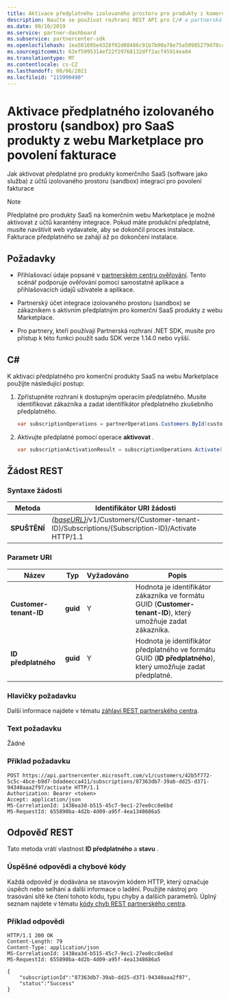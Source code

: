 ```yaml
---
title: Aktivace předplatného izolovaného prostoru pro produkty z komerčního tržiště
description: Naučte se používat rozhraní REST API pro C/# a partnerská centra k aktivaci předplatného pro komerční produkty z webu Marketplace.
ms.date: 09/10/2019
ms.service: partner-dashboard
ms.subservice: partnercenter-sdk
ms.openlocfilehash: 1ea581695e4328f02d08486c91b7b90a78e75a50985279d78cc54ef8b35fa715
ms.sourcegitcommit: 63ef5995314ef22f29768132dff2acf45914ea84
ms.translationtype: MT
ms.contentlocale: cs-CZ
ms.lasthandoff: 08/06/2021
ms.locfileid: "115990490"
---
```

# <a name="activate-a-sandbox-subscription-for-commercial-marketplace-saas-products-to-enable-billing"></a>Aktivace předplatného izolovaného prostoru (sandbox) pro SaaS produkty z webu Marketplace pro povolení fakturace

Jak aktivovat předplatné pro produkty komerčního SaaS (software jako služba) z účtů izolovaného prostoru (sandbox) integrací pro povolení fakturace

> [!NOTE]
> Předplatné pro produkty SaaS na komerčním webu Marketplace je možné aktivovat z účtů karantény integrace. Pokud máte produkční předplatné, musíte navštívit web vydavatele, aby se dokončil proces instalace. Fakturace předplatného se zahájí až po dokončení instalace.

## <a name="prerequisites"></a>Požadavky

- Přihlašovací údaje popsané v [partnerském centru ověřování](partner-center-authentication.md). Tento scénář podporuje ověřování pomocí samostatné aplikace a přihlašovacích údajů uživatele a aplikace.

- Partnerský účet integrace izolovaného prostoru (sandbox) se zákazníkem s aktivním předplatným pro komerční SaaS produkty z webu Marketplace.

- Pro partnery, kteří používají Partnerská rozhraní .NET SDK, musíte pro přístup k této funkci použít sadu SDK verze 1.14.0 nebo vyšší.

## <a name="c"></a>C\#

K aktivaci předplatného pro komerční produkty SaaS na webu Marketplace použijte následující postup:

1. Zpřístupněte rozhraní k dostupným operacím předplatného. Musíte identifikovat zákazníka a zadat identifikátor předplatného zkušebního předplatného.

   ```csharp
   var subscriptionOperations = partnerOperations.Customers.ById(customerId).Subscriptions.ById(subscriptionId);
   ```

2. Aktivujte předplatné pomocí operace **aktivovat** .

   ```csharp
   var subscriptionActivationResult = subscriptionOperations.Activate();
   ```

## <a name="rest-request"></a>Žádost REST

### <a name="request-syntax"></a>Syntaxe žádosti

| Metoda     | Identifikátor URI žádosti                                                                            |
|------------|----------------------------------------------------------------------------------------|
| **SPUŠTĚNÍ** | [*{baseURL}*](partner-center-rest-urls.md)/v1/Customers/{Customer-tenant-ID}/Subscriptions/{Subscription-ID}/Activate HTTP/1.1 |

### <a name="uri-parameter"></a>Parametr URI

| Název                   | Typ     | Vyžadováno | Popis                                                                                                                                            |
|------------------------|----------|----------|--------------------------------------------------------------------------------------------------------------------------------------------------------|
| **Customer-tenant-ID** | **guid** | Y | Hodnota je identifikátor zákazníka ve formátu GUID (**Customer-tenant-ID**), který umožňuje zadat zákazníka. |
| **ID předplatného** | **guid** | Y | Hodnota je identifikátor předplatného ve formátu GUID (**ID předplatného**), který umožňuje zadat předplatné. |

### <a name="request-headers"></a>Hlavičky požadavku

Další informace najdete v tématu [záhlaví REST partnerského centra](headers.md).

### <a name="request-body"></a>Text požadavku

Žádné

### <a name="request-example"></a>Příklad požadavku

```http
POST https://api.partnercenter.microsoft.com/v1/customers/42b5f772-5c5c-4bce-b9d7-bdadeecca411/subscriptions/87363db7-39ab-dd25-d371-94340aaa2f97/activate HTTP/1.1
Authorization: Bearer <token>
Accept: application/json
MS-CorrelationId: 1438ea3d-b515-45c7-9ec1-27ee0cc8e6bd
MS-RequestId: 655890ba-4d2b-4d09-a95f-4ea1348686a5

```

## <a name="rest-response"></a>Odpověď REST

Tato metoda vrátí vlastnost **ID předplatného** a **stavu** .

### <a name="response-success-and-error-codes"></a>Úspěšné odpovědi a chybové kódy

Každá odpověď je dodávána se stavovým kódem HTTP, který označuje úspěch nebo selhání a další informace o ladění. Použijte nástroj pro trasování sítě ke čtení tohoto kódu, typu chyby a dalších parametrů. Úplný seznam najdete v tématu [kódy chyb REST partnerského centra](error-codes.md).

### <a name="response-example"></a>Příklad odpovědi

```http
HTTP/1.1 200 OK
Content-Length: 79
Content-Type: application/json
MS-CorrelationId: 1438ea3d-b515-45c7-9ec1-27ee0cc8e6bd
MS-RequestId: 655890ba-4d2b-4d09-a95f-4ea1348686a5

{
    "subscriptionId":"87363db7-39ab-dd25-d371-94340aaa2f97",
    "status":"Success"
}
```
